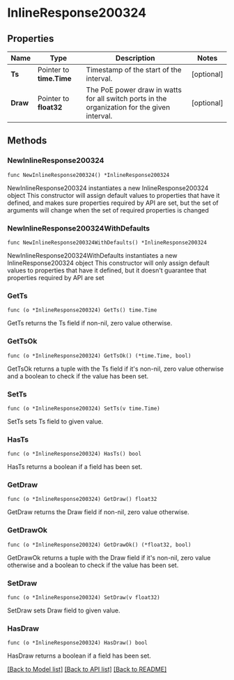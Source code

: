 # InlineResponse200324

## Properties

Name | Type | Description | Notes
------------ | ------------- | ------------- | -------------
**Ts** | Pointer to **time.Time** | Timestamp of the start of the interval. | [optional] 
**Draw** | Pointer to **float32** | The PoE power draw in watts for all switch ports in the organization for the given interval. | [optional] 

## Methods

### NewInlineResponse200324

`func NewInlineResponse200324() *InlineResponse200324`

NewInlineResponse200324 instantiates a new InlineResponse200324 object
This constructor will assign default values to properties that have it defined,
and makes sure properties required by API are set, but the set of arguments
will change when the set of required properties is changed

### NewInlineResponse200324WithDefaults

`func NewInlineResponse200324WithDefaults() *InlineResponse200324`

NewInlineResponse200324WithDefaults instantiates a new InlineResponse200324 object
This constructor will only assign default values to properties that have it defined,
but it doesn't guarantee that properties required by API are set

### GetTs

`func (o *InlineResponse200324) GetTs() time.Time`

GetTs returns the Ts field if non-nil, zero value otherwise.

### GetTsOk

`func (o *InlineResponse200324) GetTsOk() (*time.Time, bool)`

GetTsOk returns a tuple with the Ts field if it's non-nil, zero value otherwise
and a boolean to check if the value has been set.

### SetTs

`func (o *InlineResponse200324) SetTs(v time.Time)`

SetTs sets Ts field to given value.

### HasTs

`func (o *InlineResponse200324) HasTs() bool`

HasTs returns a boolean if a field has been set.

### GetDraw

`func (o *InlineResponse200324) GetDraw() float32`

GetDraw returns the Draw field if non-nil, zero value otherwise.

### GetDrawOk

`func (o *InlineResponse200324) GetDrawOk() (*float32, bool)`

GetDrawOk returns a tuple with the Draw field if it's non-nil, zero value otherwise
and a boolean to check if the value has been set.

### SetDraw

`func (o *InlineResponse200324) SetDraw(v float32)`

SetDraw sets Draw field to given value.

### HasDraw

`func (o *InlineResponse200324) HasDraw() bool`

HasDraw returns a boolean if a field has been set.


[[Back to Model list]](../README.md#documentation-for-models) [[Back to API list]](../README.md#documentation-for-api-endpoints) [[Back to README]](../README.md)


